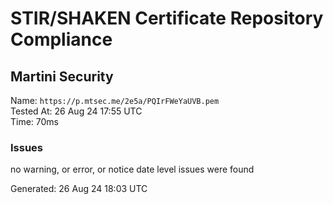 # STIR/SHAKEN Certificate Repository Compliance

## Martini Security

Name: `https://p.mtsec.me/2e5a/PQIrFWeYaUVB.pem`\
Tested At: 26 Aug 24 17:55 UTC\
Time: 70ms

### Issues

no warning, or error, or notice date level issues were found

Generated: 26 Aug 24 18:03 UTC